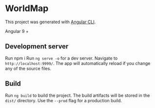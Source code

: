 # WorldMap

This project was generated with [Angular CLI](https://github.com/angular/angular-cli).

Angular 9 + 

## Development server
Run npm i
Run `ng serve -o` for a dev server. Navigate to `http://localhost:9999/`. The app will automatically reload if you change any of the source files.


## Build

Run `ng build` to build the project. The build artifacts will be stored in the `dist/` directory. Use the `--prod` flag for a production build.
